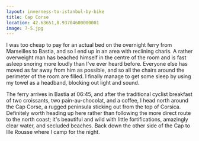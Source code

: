 ```yaml
---
layout: inverness-to-istanbul-by-bike
title: Cap Corse
location: 42.63651,8.93704600000001
image: 7-5.jpg
---
```

I was too cheap to pay for an actual bed on the overnight ferry from Marseilles to Bastia, and so I end up in an area with reclining charis. A rather overweight man has beached himself in the centre of the room and is fast asleep snoring more loudly than I've ever heard before. Everyone else has moved as far away from him as possible, and so all the chairs around the perimeter of the room are filled. I finally manage to get some sleep by using my towel as a headband, blocking out light and sound.

The ferry arrives in Bastia at 06:45, and after the traditional cyclist breakfast of two croissants, two pain-au-chocolat, and a coffee, I head north around the Cap Corse, a rugged peninsula sticking out from the top of Corsica. Definitely worth heading up here rather than following the more direct route to the north coast; it's beautiful and wild with little fortifications, amazingly clear water, and secluded beaches. Back down the other side of the Cap to Ille Rousse where I camp for the night.